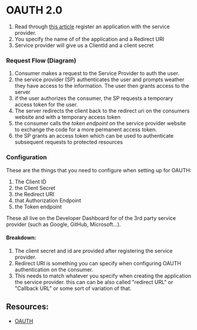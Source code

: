 # OAUTH 2.0
1. Read through [this article](https://docs.microsoft.com/en-us/aspnet/core/security/authentication/social/google-logins?view=aspnetcore-2.2) register an application with the service provider. 
1. You specify the name of of the application and a Redirect URI
1. Service provider will give us a ClientId and a client secret

### Request Flow (Diagram)
1. Consumer makes a request to the Service Provider to auth the user. 
1. the service provider (SP) authenticates the user and prompts weather they have access to the information. The user then grants access to the server
1. if the user authorizes the consumer, the SP requests a temporary access token for the user.
1. The server redirects the client back to the redirect uri on the consumers website and  with a temporary access token
1. the consumer calls the *token endpoint* on the service provider website to exchange the code for a more permanent access token.
1. the SP grants an access token which can be used to authenticate subsequent requests to protected resources

### Configuration
These are the things that you need to configure when setting up for OAUTH: 
1. The Client ID
1. the Client Secret
1. the Redirect URI
1. that Authorization Endpoint
1. the Token endpoint

These all live on the Developer Dashboard for of the 3rd party service provider (such as Google, GitHub, Microsoft...).

#### Breakdown:
1. The client secret and id are provided after registering the service provider. 
1. Redirect URI is something you can specify when configuring OAUTH authentication on the consumer.
1. This needs to match whatever you specify when creating the application the service provider. this can
can be also called "redirect URL" or "Callback URL" or some sort of variation of that. 


## Resources:

- [OAUTH](https://www.jerriepelser.com/blog/authenticate-oauth-aspnet-core-2)